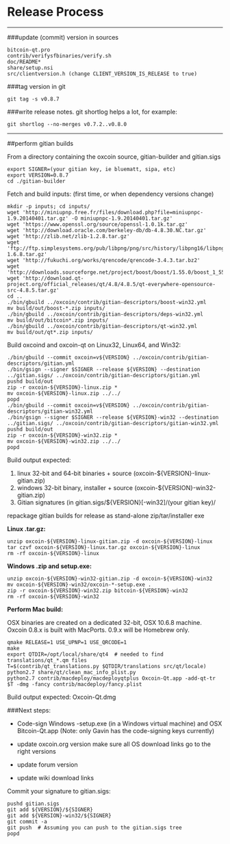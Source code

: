 Release Process
====================

* * *

###update (commit) version in sources


	bitcoin-qt.pro
	contrib/verifysfbinaries/verify.sh
	doc/README*
	share/setup.nsi
	src/clientversion.h (change CLIENT_VERSION_IS_RELEASE to true)

###tag version in git

	git tag -s v0.8.7

###write release notes. git shortlog helps a lot, for example:

	git shortlog --no-merges v0.7.2..v0.8.0

* * *

##perform gitian builds

 From a directory containing the oxcoin source, gitian-builder and gitian.sigs
  
	export SIGNER=(your gitian key, ie bluematt, sipa, etc)
	export VERSION=0.8.7
	cd ./gitian-builder

 Fetch and build inputs: (first time, or when dependency versions change)

	mkdir -p inputs; cd inputs/
	wget 'http://miniupnp.free.fr/files/download.php?file=miniupnpc-1.9.20140401.tar.gz' -O miniupnpc-1.9.20140401.tar.gz'
	wget 'https://www.openssl.org/source/openssl-1.0.1k.tar.gz'
	wget 'http://download.oracle.com/berkeley-db/db-4.8.30.NC.tar.gz'
	wget 'http://zlib.net/zlib-1.2.8.tar.gz'
	wget 'ftp://ftp.simplesystems.org/pub/libpng/png/src/history/libpng16/libpng-1.6.8.tar.gz'
	wget 'http://fukuchi.org/works/qrencode/qrencode-3.4.3.tar.bz2'
	wget 'http://downloads.sourceforge.net/project/boost/boost/1.55.0/boost_1_55_0.tar.bz2'
	wget 'http://download.qt-project.org/official_releases/qt/4.8/4.8.5/qt-everywhere-opensource-src-4.8.5.tar.gz'
	cd ..
	./bin/gbuild ../oxcoin/contrib/gitian-descriptors/boost-win32.yml
	mv build/out/boost-*.zip inputs/
	./bin/gbuild ../oxcoin/contrib/gitian-descriptors/deps-win32.yml
	mv build/out/bitcoin*.zip inputs/
	./bin/gbuild ../oxcoin/contrib/gitian-descriptors/qt-win32.yml
	mv build/out/qt*.zip inputs/

 Build oxcoind and oxcoin-qt on Linux32, Linux64, and Win32:
  
	./bin/gbuild --commit oxcoin=v${VERSION} ../oxcoin/contrib/gitian-descriptors/gitian.yml
	./bin/gsign --signer $SIGNER --release ${VERSION} --destination ../gitian.sigs/ ../oxcoin/contrib/gitian-descriptors/gitian.yml
	pushd build/out
	zip -r oxcoin-${VERSION}-linux.zip *
	mv oxcoin-${VERSION}-linux.zip ../../
	popd
	./bin/gbuild --commit oxcoin=v${VERSION} ../oxcoin/contrib/gitian-descriptors/gitian-win32.yml
	./bin/gsign --signer $SIGNER --release ${VERSION}-win32 --destination ../gitian.sigs/ ../oxcoin/contrib/gitian-descriptors/gitian-win32.yml
	pushd build/out
	zip -r oxcoin-${VERSION}-win32.zip *
	mv oxcoin-${VERSION}-win32.zip ../../
	popd

  Build output expected:

  1. linux 32-bit and 64-bit binaries + source (oxcoin-${VERSION}-linux-gitian.zip)
  2. windows 32-bit binary, installer + source (oxcoin-${VERSION}-win32-gitian.zip)
  3. Gitian signatures (in gitian.sigs/${VERSION}[-win32]/(your gitian key)/

repackage gitian builds for release as stand-alone zip/tar/installer exe

**Linux .tar.gz:**

	unzip oxcoin-${VERSION}-linux-gitian.zip -d oxcoin-${VERSION}-linux
	tar czvf oxcoin-${VERSION}-linux.tar.gz oxcoin-${VERSION}-linux
	rm -rf oxcoin-${VERSION}-linux

**Windows .zip and setup.exe:**

	unzip oxcoin-${VERSION}-win32-gitian.zip -d oxcoin-${VERSION}-win32
	mv oxcoin-${VERSION}-win32/oxcoin-*-setup.exe .
	zip -r oxcoin-${VERSION}-win32.zip bitcoin-${VERSION}-win32
	rm -rf oxcoin-${VERSION}-win32

**Perform Mac build:**

  OSX binaries are created on a dedicated 32-bit, OSX 10.6.8 machine.
  Oxcoin 0.8.x is built with MacPorts.  0.9.x will be Homebrew only.

	qmake RELEASE=1 USE_UPNP=1 USE_QRCODE=1
	make
	export QTDIR=/opt/local/share/qt4  # needed to find translations/qt_*.qm files
	T=$(contrib/qt_translations.py $QTDIR/translations src/qt/locale)
	python2.7 share/qt/clean_mac_info_plist.py
	python2.7 contrib/macdeploy/macdeployqtplus Oxcoin-Qt.app -add-qt-tr $T -dmg -fancy contrib/macdeploy/fancy.plist

 Build output expected: Oxcoin-Qt.dmg

###Next steps:

* Code-sign Windows -setup.exe (in a Windows virtual machine) and
  OSX Bitcoin-Qt.app (Note: only Gavin has the code-signing keys currently)

* update oxcoin.org version
  make sure all OS download links go to the right versions

* update forum version

* update wiki download links

Commit your signature to gitian.sigs:

	pushd gitian.sigs
	git add ${VERSION}/${SIGNER}
	git add ${VERSION}-win32/${SIGNER}
	git commit -a
	git push  # Assuming you can push to the gitian.sigs tree
	popd

